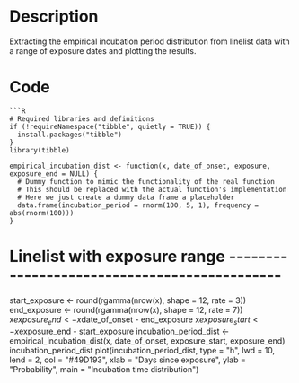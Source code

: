# Description
Extracting the empirical incubation period distribution from linelist data with 
 a range of exposure dates and plotting the results.

# Code
```
```R
# Required libraries and definitions
if (!requireNamespace("tibble", quietly = TRUE)) {
  install.packages("tibble")
}
library(tibble)

empirical_incubation_dist <- function(x, date_of_onset, exposure, exposure_end = NULL) {
  # Dummy function to mimic the functionality of the real function
  # This should be replaced with the actual function's implementation
  # Here we just create a dummy data frame a placeholder
  data.frame(incubation_period = rnorm(100, 5, 1), frequency = abs(rnorm(100)))
}
```
# Linelist with exposure range ---------------------------------------------
start_exposure   <- round(rgamma(nrow(x), shape = 12, rate = 3))
end_exposure     <- round(rgamma(nrow(x), shape = 12, rate = 7))
x$exposure_end   <- x$date_of_onset - end_exposure
x$exposure_start <- x$exposure_end - start_exposure
incubation_period_dist <- empirical_incubation_dist(x, date_of_onset, exposure_start, exposure_end)
incubation_period_dist
plot(incubation_period_dist,
     type = "h", lwd = 10, lend = 2, col = "#49D193",
     xlab = "Days since exposure",
     ylab = "Probability",
     main = "Incubation time distribution")

```